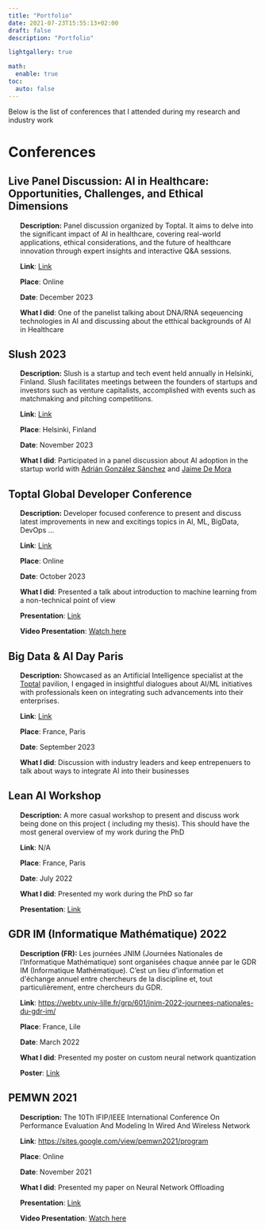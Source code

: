 ```yaml
---
title: "Portfolio"
date: 2021-07-23T15:55:13+02:00
draft: false
description: "Portfolio"

lightgallery: true

math:
  enable: true
toc:
  auto: false
---
```


Below is the list of conferences that I attended during my research and industry work



# Conferences



## Live Panel Discussion: AI in Healthcare: Opportunities, Challenges, and Ethical Dimensions

<ul>

<i class="fa-regular fa-file-lines"></i>  **Description:**  Panel discussion organized by Toptal. It aims to delve into the significant impact of AI in healthcare, covering real-world applications, ethical considerations, and the future of healthcare innovation through expert insights and interactive Q&A sessions​. 

<i class="fa-solid fa-link"></i>  **Link**: [Link](https://www.toptal.com/community/events/2023-12-13/live-panel-discussion-ai-in-healthcare-opportunities-challenges-and-ethical-dimensions)

<i class="fa-solid fa-location-crosshairs"></i>  **Place**:  Online

<i class="fa-regular fa-calendar-days"></i> **Date**: December 2023

<i class="fa-solid fa-person"></i>  **What I did**: One of the panelist talking about DNA/RNA seqeuencing technologies in AI and discussing about the etthical backgrounds of AI in Healthcare 


</ul>









## Slush 2023

<ul>

<i class="fa-regular fa-file-lines"></i>  **Description:** Slush is a startup and tech event held annually in Helsinki, Finland. Slush facilitates meetings between the founders of startups and investors such as venture capitalists, accomplished with events such as matchmaking and pitching competitions. 

<i class="fa-solid fa-link"></i>  **Link**: [Link](https://slush.org/)

<i class="fa-solid fa-location-crosshairs"></i>  **Place**:  Helsinki, Finland

<i class="fa-regular fa-calendar-days"></i> **Date**: November 2023

<i class="fa-solid fa-person"></i>  **What I did**: Participated in a panel discussion about AI adoption in the startup world with [Adrián González Sánchez](https://www.linkedin.com/in/adriangs86/) and [Jaime De Mora](https://www.linkedin.com/in/jaime-de-mora-424a831a/)


</ul>



## Toptal Global Developer Conference

<ul>

<i class="fa-regular fa-file-lines"></i>  **Description:** Developer focused conference to present and discuss latest improvements in new and excitings topics in AI, ML, BigData, DevOps ...

<i class="fa-solid fa-link"></i>  **Link**: [Link](https://hopin.com/events/toptal-global-talent-conferece/registration)

<i class="fa-solid fa-location-crosshairs"></i>  **Place**:  Online

<i class="fa-regular fa-calendar-days"></i> **Date**: October 2023

<i class="fa-solid fa-person"></i>  **What I did**: Presented a talk about introduction to machine learning from a non-technical point of view

<i class="fa-solid fa-file-powerpoint"></i> **Presentation**: [Link](https://drive.google.com/file/d/1nw9qf4wBYQCJMmoIHLz1YnbaVBHHRn26/view?usp=sharing)

<i class="fa-solid fa-video"></i> **Video Presentation**: [Watch here](https://drive.google.com/file/d/1Xc2IUslrSl22AnDfyONQdlkyT11TEu67/view?usp=sharing)

</ul>



## Big Data &  AI Day Paris

<ul>

<i class="fa-regular fa-file-lines"></i>  **Description:** Showcased as an Artificial Intelligence specialist at the [Toptal](https://toptal.com) pavilion, I engaged in insightful dialogues about AI/ML initiatives with professionals keen on integrating such advancements into their enterprises.

<i class="fa-solid fa-link"></i>  **Link**: [Link](https://www.bigdataparis.com/fr)

<i class="fa-solid fa-location-crosshairs"></i>  **Place**:   France, Paris

<i class="fa-regular fa-calendar-days"></i> **Date**: September 2023

<i class="fa-solid fa-person"></i>  **What I did**: Discussion with industry leaders and keep entrepenuers to talk about ways to integrate AI into their businesses 


</ul>



## Lean AI Workshop

<ul>

<i class="fa-regular fa-file-lines"></i>  **Description:** A more casual workshop to present and discuss work being done on this project ( including my thesis). This should have the most general overview of my work during the PhD

<i class="fa-solid fa-link"></i>  **Link**: N/A

<i class="fa-solid fa-location-crosshairs"></i>  **Place**: France, Paris

<i class="fa-regular fa-calendar-days"></i> **Date**: July 2022

<i class="fa-solid fa-person"></i> **What I did**: Presented my work during the PhD so far

<i class="fa-solid fa-file-powerpoint"></i> **Presentation**: [Link](https://drive.google.com/file/d/1YoEe1xt6LQfDTyook3TTQjlw8sCAGmeN/view?usp=sharing)

</ul>






## GDR IM (Informatique Mathématique) 2022
<ul>

<i class="fa-regular fa-file-lines"></i> **Description (FR):** Les journées JNIM (Journées Nationales de l’Informatique Mathématique) sont organisées chaque année par le GDR IM (Informatique Mathématique). C’est un lieu d'information et d'échange annuel entre chercheurs de la discipline et, tout particulièrement, entre chercheurs du GDR.


<i class="fa-solid fa-link"></i>  **Link**: https://webtv.univ-lille.fr/grp/601/jnim-2022-journees-nationales-du-gdr-im/

<i class="fa-solid fa-location-crosshairs"></i> **Place**: France, Lile

<i class="fa-regular fa-calendar-days"></i> **Date**: March 2022

<i class="fa-solid fa-person"></i> **What I did**: Presented my poster on custom neural network quantization

<i class="fa-solid fa-file-powerpoint"></i> **Poster**: [Link](https://drive.google.com/file/d/16hfw1jTUn3TEtkZcytwhCInpRn8y8hNK/view?usp=sharing)


</ul>





## PEMWN 2021
<ul>

<i class="fa-regular fa-file-lines"></i> **Description:** The 10Th IFIP/IEEE International Conference On Performance Evaluation And Modeling In Wired And Wireless Network

<i class="fa-solid fa-link"></i> **Link**: https://sites.google.com/view/pemwn2021/program

<i class="fa-solid fa-location-crosshairs"></i> **Place**: Online

<i class="fa-regular fa-calendar-days"></i> **Date**: November 2021

<i class="fa-solid fa-person"></i> **What I did**: Presented my paper on Neural Network Offloading

<i class="fa-solid fa-file-powerpoint"></i> **Presentation**: [Link](https://docs.google.com/presentation/d/1NG8DKcrfV31iwBSddKE2Hb7HZC_MbvdVoUmUhbOV8-0/edit?usp=drive_link)

<i class="fa-solid fa-video"></i> **Video Presentation**: [Watch here](https://drive.google.com/file/d/1qtmz1EmjLBOJsdPG7PnOyXQXkIdXdu2N/view?usp=drive_link)

</ul>




